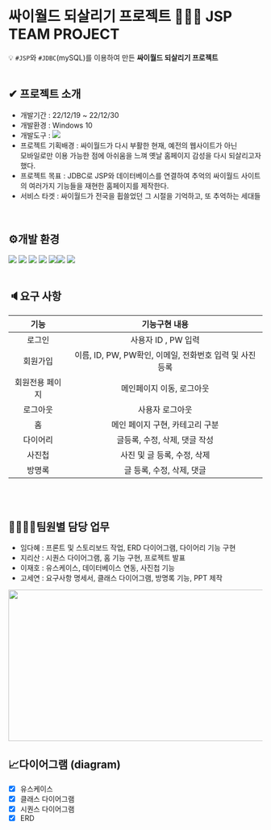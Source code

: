 # 싸이월드 되살리기 프로젝트 👨‍👧‍👧 JSP TEAM PROJECT 

💡 `#JSP`와 `#JDBC`(mySQL)를 이용하여 만든 **싸이월드 되살리기 프로젝트**  
<br>

## ✔ 프로젝트 소개 
- 개발기간 : 22/12/19 ~ 22/12/30
- 개발환경 : Windows 10
- 개발도구 : <img src="https://img.shields.io/badge/Eclipse-2C2255?style=for-the-badge&logo=Eclipse&logoColor=white">
- 프로젝트 기획배경 : 싸이월드가 다시 부활한 현재, 예전의 웹사이트가 아닌  <br>
모바일로만 이용 가능한 점에 아쉬움을 느껴 옛날 홈페이지 감성을 다시 되살리고자 했다.
- 프로젝트 목표 : JDBC로 JSP와 데이터베이스를 연결하여 추억의 싸이월드 사이트의 여러가지 기능들을 재현한 홈페이지를 제작한다. 
- 서비스 타겟 : 싸이월드가 전국을 휩쓸었던 그 시절을 기억하고, 또 추억하는 세대들
<br>

## ⚙개발 환경
<img src="https://img.shields.io/badge/java-007396?style=for-the-badge&logo=java&logoColor=white"> <img src="https://img.shields.io/badge/mysql-4479A1?style=for-the-badge&logo=mysql&logoColor=white">  <img src="https://img.shields.io/badge/apache tomcat-F8DC75?style=for-the-badge&logo=apachetomcat&logoColor=white">  <img src="https://img.shields.io/badge/Eclipse-2C2255?style=for-the-badge&logo=Eclipse&logoColor=white">
<img src="https://img.shields.io/badge/css-1572B6?style=for-the-badge&logo=css3&logoColor=white"><img src="https://img.shields.io/badge/javascript-F7DF1E?style=for-the-badge&logo=javascript&logoColor=black"> <img src="https://img.shields.io/badge/html5-E34F26?style=for-the-badge&logo=html5&logoColor=white">  
<br>


## 🔈요구 사항
|기능|기능구현 내용
|:---:|:---:
|로그인|사용자 ID , PW 입력
|회원가입|이름, ID, PW, PW확인, 이메일, 전화번호 입력 및 사진 등록
|회원전용 페이지|메인페이지 이동, 로그아웃 
|로그아웃|사용자 로그아웃
|홈|메인 페이지 구현, 카테고리 구분
|다이어리|글등록, 수정, 삭제, 댓글 작성 
|사진첩|사진 및 글 등록, 수정, 삭제
|방명록|글 등록, 수정, 삭제, 댓글
<br>
<br>

## 👨‍👩‍👧‍👦팀원별 담당 업무
- 임다혜 : 프론트 및 스토리보드 작업, ERD 다이어그램, 다이어리 기능 구현
- 지리산 : 시퀀스 다이어그램, 홈 기능 구현, 프로젝트 발표 
- 이재호 : 유스케이스, 데이터베이스 연동, 사진첩 기능
- 고세연 : 요구사항 명세서, 클래스 다이어그램, 방명록 기능, PPT 제작
<img src="https://github.com/ezen22team2/cyworld_jsp/blob/dahae/%EA%B9%83%ED%81%AC%EB%9D%BC%EC%BC%84.png" width="600" height="300">
<br>

## 📈다이어그램 (diagram)
- [x] 유스케이스
- [x] 클래스 다이어그램
- [x] 시퀀스 다이어그램
- [x] ERD
